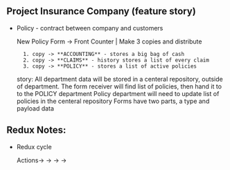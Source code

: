 ## Project Insurance Company (feature story)
- Policy - contract between company and customers
     
     New Policy Form -> Front Counter | Make 3 copies and distribute

        1. copy -> **ACCOUNTING** - stores a big bag of cash
        2. copy -> **CLAIMS** - history stores a list of every claim
        3. copy -> **POLICY** - stores a list of active policies

    story: 
    All department data will be stored in a centeral repository, outside of department. 
    The form receiver will find list of policies, then hand it to to the POLICY department
    Policy department will need to update list of policies in the centeral repository
    Forms have two parts, a type and payload data

## Redux Notes:

- Redux cycle

     Actions-> ->  -> ->